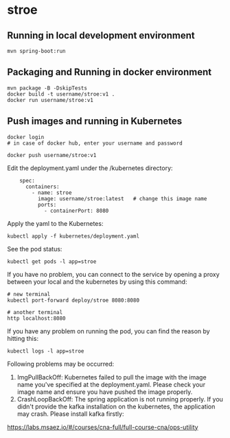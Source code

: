# stroe

## Running in local development environment

```
mvn spring-boot:run
```

## Packaging and Running in docker environment

```
mvn package -B -DskipTests
docker build -t username/stroe:v1 .
docker run username/stroe:v1
```

## Push images and running in Kubernetes

```
docker login 
# in case of docker hub, enter your username and password

docker push username/stroe:v1
```

Edit the deployment.yaml under the /kubernetes directory:
```
    spec:
      containers:
        - name: stroe
          image: username/stroe:latest   # change this image name
          ports:
            - containerPort: 8080

```

Apply the yaml to the Kubernetes:
```
kubectl apply -f kubernetes/deployment.yaml
```

See the pod status:
```
kubectl get pods -l app=stroe
```

If you have no problem, you can connect to the service by opening a proxy between your local and the kubernetes by using this command:
```
# new terminal
kubectl port-forward deploy/stroe 8080:8080

# another terminal
http localhost:8080
```

If you have any problem on running the pod, you can find the reason by hitting this:
```
kubectl logs -l app=stroe
```

Following problems may be occurred:

1. ImgPullBackOff:  Kubernetes failed to pull the image with the image name you've specified at the deployment.yaml. Please check your image name and ensure you have pushed the image properly.
1. CrashLoopBackOff: The spring application is not running properly. If you didn't provide the kafka installation on the kubernetes, the application may crash. Please install kafka firstly:

https://labs.msaez.io/#/courses/cna-full/full-course-cna/ops-utility

